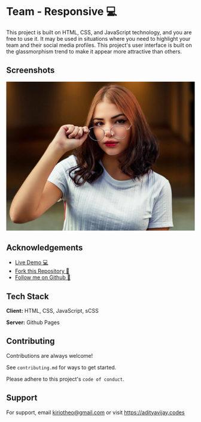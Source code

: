 
# Team - Responsive 💻

This project is built on HTML, CSS, and JavaScript technology, and you are free to use it. It may be used in situations where you need to highlight your team and their social media profiles. This project's user interface is built on the glassmorphism trend to make it appear more attractive than others.

## Screenshots

![Web Screenshot](/assets1/img/about.jpg)


## Acknowledgements

 - [Live Demo 💻](https://kiriotheo.github.io/team-responsive/)
 - [Fork this Repository 🍴](https://github.com/kiriotheo/team-responsive/fork)
 - [Follow me on Github 📄](https://github.com/kiriotheo)


## Tech Stack

**Client:** HTML, CSS, JavaScript, sCSS

**Server:** Github Pages


## Contributing

Contributions are always welcome!

See `contributing.md` for ways to get started.

Please adhere to this project's `code of conduct`.


## Support

For support, email kiriotheo@gmail.com or visit https://adityavijay.codes

